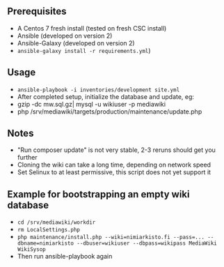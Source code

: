 ## Prerequisites

 - A Centos 7 fresh install (tested on fresh CSC install)
 - Ansible (developed on version 2)
 - Ansible-Galaxy (developed on version 2)
  - `ansible-galaxy install -r requirements.yml`)

## Usage

 - `ansible-playbook -i inventories/development site.yml`
 - After completed setup, initialize the database and update, eg:
  - gzip -dc mw.sql.gz| mysql -u wikiuser -p  mediawiki
  - php /srv/mediawiki/targets/production/maintenance/update.php


## Notes

 - "Run composer update" is not very stable, 2-3 reruns should get you further
 - Cloning the wiki can take a long time, depending on network speed
 - Set Selinux to at least permissive, this script does not yet support it
 
## Example for bootstrapping an empty wiki database

  - `cd /srv/mediawiki/workdir`
  - `rm LocalSettings.php`
  - `php maintenance/install.php --wiki=nimiarkisto.fi --pass=... --dbname=nimiarkisto --dbuser=wikiuser --dbpass=wikipass MediaWiki WikiSysop`
  - Then run ansible-playbook again
